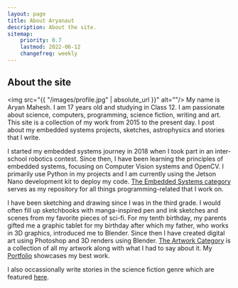 ```yaml
---
layout: page
title: About Aryanaut
description: About the site.
sitemap:
    priority: 0.7
    lastmod: 2022-06-12
    changefreq: weekly
---
```

## About the site

<span class="image left"><img src="{{ "/images/profile.jpg" | absolute_url }}" alt=""/></span>
My name is Aryan Mahesh. I am 17 years old and studying in Class 12. I am passionate about science, computers, programming, science fiction, writing and art. This site is a collection of my work from 2015 to the present day. I post about my embedded systems projects, sketches, astrophysics and stories that I write.

I started my embedded systems journey in 2018 when I took part in an inter-school robotics contest. Since then, I have been learning the principles of embedded systems, focusing on Computer Vision systems and OpenCV. I primarily use Python in my projects and I am currently using the Jetson Nano development kit to deploy my code. [The Embedded Systems category](https://aryanaut.github.io/embedded-systems.html) serves as my repository for all things programming-related that I work on.

I have been sketching and drawing since I was in the third grade. I would often fill up sketchbooks with manga-inspired pen and ink sketches and scenes from my favorite pieces of sci-fi. For my tenth birthday, my parents gifted me a graphic tablet for my birthday after which my father, who works in 3D graphics, introduced me to Blender. Since then I have created digital art using Photoshop and 3D renders using Blender. [The Artwork Category](https://aryanaut.github.io/artwork.html) is a collection of all my artwork along with what I had to say about it. My [Portfolio](https://aryanaut.github.io/portfolio/) showcases my best work.

I also occassionally write stories in the science fiction genre which are featured [here](https://aryanaut.github.io/writing.html). 